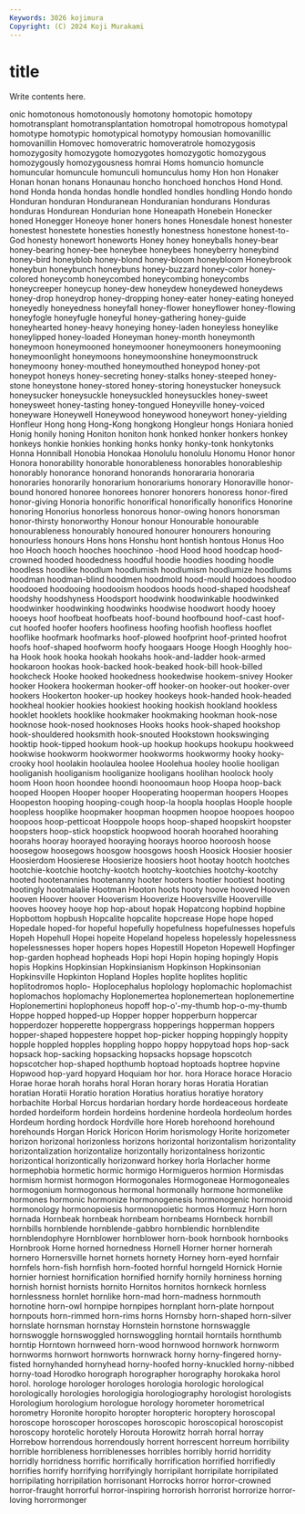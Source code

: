 ```yaml
---
Keywords: 3026 kojimura
Copyright: (C) 2024 Koji Murakami
---
```


# title

Write contents here.



onic homotonous homotonously
homotony homotopic homotopy homotransplant homotransplantation homotropal homotropous homotypal homotype homotypic
homotypical homotypy homousian homovanillic homovanillin Homovec homoveratric homoveratrole homozygosis homozygosity
homozygote homozygotes homozygotic homozygous homozygously homozygousness homrai Homs homuncio homuncle
homuncular homuncule homunculi homunculus homy Hon hon Honaker Honan honan
honans Honaunau honcho honchoed honchos Hond Hond. hond Honda honda
hondas hondle hondled hondles hondling Hondo hondo Honduran honduran Honduranean
Honduranian hondurans Honduras honduras Hondurean Hondurian hone Honeapath Honebein Honecker
honed Honegger Honeoye honer honers hones Honesdale honest honester honestest
honestete honesties honestly honestness honestone honest-to-God honesty honewort honeworts Honey
honey honeyballs honey-bear honey-bearing honey-bee honeybee honeybees honeyberry honeybind honey-bird
honeyblob honey-blond honey-bloom honeybloom Honeybrook honeybun honeybunch honeybuns honey-buzzard honey-color
honey-colored honeycomb honeycombed honeycombing honeycombs honeycreeper honeycup honey-dew honeydew honeydewed
honeydews honey-drop honeydrop honey-dropping honey-eater honey-eating honeyed honeyedly honeyedness honeyfall
honey-flower honeyflower honey-flowing honeyfogle honeyfugle honeyful honey-gathering honey-guide honeyhearted honey-heavy
honeying honey-laden honeyless honeylike honeylipped honey-loaded Honeyman honey-month honeymonth honeymoon
honeymooned honeymooner honeymooners honeymooning honeymoonlight honeymoons honeymoonshine honeymoonstruck honeymoony honey-mouthed
honeymouthed honeypod honey-pot honeypot honeys honey-secreting honey-stalks honey-steeped honey-stone honeystone
honey-stored honey-storing honeystucker honeysuck honeysucker honeysuckle honeysuckled honeysuckles honey-sweet honeysweet
honey-tasting honey-tongued Honeyville honey-voiced honeyware Honeywell Honeywood honeywood honeywort honey-yielding
Honfleur Hong hong Hong-Kong hongkong Hongleur hongs Honiara honied Honig
honily honing Honiton honiton honk honked honker honkers honkey honkeys
honkie honkies honking honks honky honky-tonk honkytonks Honna Honniball Honobia
Honokaa Honolulu honolulu Honomu Honor honor Honora honorability honorable honorableness
honorables honorableship honorably honorance honorand honorands honorararia honoraria honoraries honorarily
honorarium honorariums honorary Honoraville honor-bound honored honoree honorees honorer honorers
honoress honor-fired honor-giving Honoria honorific honorifical honorifically honorifics Honorine honoring
Honorius honorless honorous honor-owing honors honorsman honor-thirsty honorworthy Honour honour
Honourable honourable honourableness honourably honoured honourer honourers honouring honourless honours
Hons hons Honshu hont hontish hontous Honus Hoo hoo Hooch
hooch hooches hoochinoo -hood Hood hood hoodcap hood-crowned hooded hoodedness
hoodful hoodie hoodies hooding hoodle hoodless hoodlike hoodlum hoodlumish hoodlumism
hoodlumize hoodlums hoodman hoodman-blind hoodmen hoodmold hood-mould hoodoes hoodoo hoodooed
hoodooing hoodooism hoodoos hoods hood-shaped hoodsheaf hoodshy hoodshyness Hoodsport hoodwink
hoodwinkable hoodwinked hoodwinker hoodwinking hoodwinks hoodwise hoodwort hoody hooey hooeys
hoof hoofbeat hoofbeats hoof-bound hoofbound hoof-cast hoof-cut hoofed hoofer hoofers
hoofiness hoofing hoofish hoofless hooflet hooflike hoofmark hoofmarks hoof-plowed hoofprint
hoof-printed hoofrot hoofs hoof-shaped hoofworm hoofy hoogaars Hooge Hoogh Hooghly
hoo-ha Hook hook hooka hookah hookahs hook-and-ladder hook-armed hookaroon hookas
hook-backed hook-beaked hook-bill hook-billed hookcheck Hooke hooked hookedness hookedwise hookem-snivey
Hooker hooker Hookera hookerman hooker-off hooker-on hooker-out hooker-over hookers Hookerton
hooker-up hookey hookeys hook-handed hook-headed hookheal hookier hookies hookiest hooking
hookish hookland hookless hooklet hooklets hooklike hookmaker hookmaking hookman hook-nose
hooknose hook-nosed hooknoses Hooks hooks hook-shaped hookshop hook-shouldered hooksmith hook-snouted
Hookstown hookswinging hooktip hook-tipped hookum hook-up hookup hookups hookupu hookweed
hookwise hookworm hookwormer hookworms hookwormy hooky hooky-crooky hool hoolakin hoolaulea
hoolee Hoolehua hooley hoolie hooligan hooliganish hooliganism hooliganize hooligans hoolihan
hoolock hooly hoom Hoon hoon hoondee hoondi hoonoomaun hoop Hoopa
hoop-back hooped Hoopen Hooper hooper Hooperating hooperman hoopers Hoopes Hoopeston
hooping hooping-cough hoop-la hoopla hooplas Hoople hoople hoopless hooplike hoopmaker
hoopman hoopmen hoopoe hoopoes hoopoo hoopoos hoop-petticoat Hooppole hoops hoop-shaped
hoopskirt hoopster hoopsters hoop-stick hoopstick hoopwood hoorah hoorahed hoorahing hoorahs
hooray hoorayed hooraying hoorays hooroo hooroosh hoose hoosegow hoosegows hoosgow
hoosgows hoosh Hoosick Hoosier hoosier Hoosierdom Hoosierese Hoosierize hoosiers hoot
hootay hootch hootches hootchie-kootchie hootchy-kootch hootchy-kootchies hootchy-kootchy hooted hootenannies hootenanny
hooter hooters hootier hootiest hooting hootingly hootmalalie Hootman Hooton hoots
hooty hoove hooved Hooven hooven Hoover hoover Hooverism Hooverize Hooversville
Hooverville hooves hoovey hooye hop hop-about hopak Hopatcong hopbind hopbine
Hopbottom hopbush Hopcalite hopcalite hopcrease Hope hope hoped Hopedale hoped-for
hopeful hopefully hopefulness hopefulnesses hopefuls Hopeh Hopehull Hopei hopeite Hopeland
hopeless hopelessly hopelessness hopelessnesses hoper hopers hopes Hopestill Hopeton Hopewell
Hopfinger hop-garden hophead hopheads Hopi hopi Hopin hoping hopingly Hopis
hopis Hopkins Hopkinsian Hopkinsianism Hopkinson Hopkinsonian Hopkinsville Hopkinton Hopland Hoples
hoplite hoplites hoplitic hoplitodromos hoplo- Hoplocephalus hoplology hoplomachic hoplomachist hoplomachos
hoplomachy Hoplonemertea hoplonemertean hoplonemertine Hoplonemertini hoplophoneus hopoff hop-o'-my-thumb hop-o-my-thumb Hoppe
hopped hopped-up Hopper hopper hopperburn hoppercar hopperdozer hopperette hoppergrass hopperings
hopperman hoppers hopper-shaped hoppestere hoppet hop-picker hopping hoppingly hoppity hopple
hoppled hopples hoppling hoppo hoppy hoppytoad hops hop-sack hopsack hop-sacking
hopsacking hopsacks hopsage hopscotch hopscotcher hop-shaped hopthumb hoptoad hoptoads hoptree
hopvine Hopwood hop-yard hopyard Hoquiam hor hor. hora Horace horace
Horacio Horae horae horah horahs horal Horan horary horas Horatia
Horatian horatian Horatii Horatio horation Horatius horatius horatiye horatory horbachite
Horbal Horcus hordarian hordary horde hordeaceous hordeate horded hordeiform hordein
hordeins hordenine hordeola hordeolum hordes Hordeum hording hordock Hordville hore
Horeb horehoond horehound horehounds Horgan Horick Horicon Horim horismology Horite
horizometer horizon horizonal horizonless horizons horizontal horizontalism horizontality horizontalization horizontalize
horizontally horizontalness horizontic horizontical horizontically horizonward horkey horla Horlacher horme
hormephobia hormetic hormic hormigo Hormigueros hormion Hormisdas hormism hormist hormogon
Hormogonales Hormogoneae Hormogoneales hormogonium hormogonous hormonal hormonally hormone hormonelike hormones
hormonic hormonize hormonogenesis hormonogenic hormonoid hormonology hormonopoiesis hormonopoietic hormos Hormuz
Horn horn hornada Hornbeak hornbeak hornbeam hornbeams Hornbeck hornbill hornbills
hornblende hornblende-gabbro hornblendic hornblendite hornblendophyre Hornblower hornblower horn-book hornbook hornbooks
Hornbrook Horne horned hornedness Hornell Horner horner hornerah hornero Hornersville
hornet hornets hornety Horney horn-eyed hornfair hornfels horn-fish hornfish horn-footed
hornful horngeld Hornick Hornie hornier horniest hornification hornified hornify hornily
horniness horning hornish hornist hornists hornito Hornitos hornitos hornkeck hornless
hornlessness hornlet hornlike horn-mad horn-madness hornmouth hornotine horn-owl hornpipe hornpipes
hornplant horn-plate hornpout hornpouts horn-rimmed horn-rims horns Hornsby horn-shaped horn-silver
hornslate hornsman hornstay Hornstein hornstone hornswaggle hornswoggle hornswoggled hornswoggling horntail
horntails hornthumb horntip Horntown hornweed horn-wood hornwood hornwork hornworm hornworms
hornwort hornworts hornwrack horny horny-fingered horny-fisted hornyhanded hornyhead horny-hoofed horny-knuckled
horny-nibbed horny-toad Horodko horograph horographer horography horokaka horol horol. horologe
horologer horologes horologia horologic horological horologically horologies horologigia horologiography horologist
horologists Horologium horologium horologue horology horometer horometrical horometry Horonite horopito
horopter horopteric horoptery horoscopal horoscope horoscoper horoscopes horoscopic horoscopical horoscopist
horoscopy horotelic horotely Horouta Horowitz horrah horral horray Horrebow horrendous
horrendously horrent horrescent horreum horribility horrible horribleness horriblenesses horribles horribly
horrid horridity horridly horridness horrific horrifically horrification horrified horrifiedly horrifies
horrify horrifying horrifyingly horripilant horripilate horripilated horripilating horripilation horrisonant Horrocks
horror horror-crowned horror-fraught horrorful horror-inspiring horrorish horrorist horrorize horror-loving horrormonger
